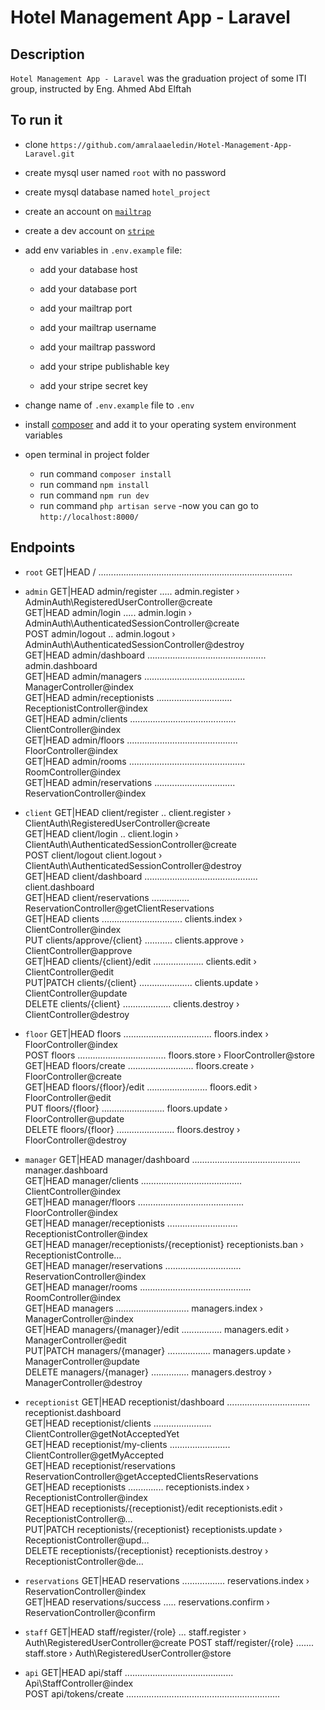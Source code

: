 # Hotel Management App - Laravel

## Description
`Hotel Management App - Laravel` was the graduation project of some ITI group, instructed by Eng. Ahmed Abd Elftah

## To run it
- clone `https://github.com/amralaaeledin/Hotel-Management-App-Laravel.git`
- create mysql user named `root` with no password
- create mysql database named `hotel_project`
- create an account on [`mailtrap`](mailtrap.io) 
- create a dev account on [`stripe`](https://dashboard.stripe.com/register) 
- add env variables in `.env.example` file:
  - add your database host
  - add your database port

  - add your mailtrap port
  - add your mailtrap username
  - add your mailtrap password

  - add your stripe publishable key
  - add your stripe secret key

- change name of `.env.example` file to `.env`
- install [composer](https://getcomposer.org) and add it to your operating system environment variables
- open terminal in project folder
  - run command `composer install` 
  - run command `npm install` 
  - run command `npm run dev` 
  - run command `php artisan serve` 
-now you can go to `http://localhost:8000/` 

## Endpoints
- `root`
 GET|HEAD        / .............................................................................   

- `admin`
GET|HEAD        admin/register ..... admin.register › AdminAuth\RegisteredUserController@create  
GET|HEAD        admin/login ..... admin.login › AdminAuth\AuthenticatedSessionController@create  
POST            admin/logout .. admin.logout › AdminAuth\AuthenticatedSessionController@destroy  
GET|HEAD        admin/dashboard ............................................... admin.dashboard  
GET|HEAD        admin/managers ........................................ ManagerController@index  
GET|HEAD        admin/receptionists .............................. ReceptionistController@index  
GET|HEAD        admin/clients .......................................... ClientController@index  
GET|HEAD        admin/floors ............................................ FloorController@index  
GET|HEAD        admin/rooms .............................................. RoomController@index  
GET|HEAD        admin/reservations ................................ ReservationController@index  

- `client`
GET|HEAD        client/register .. client.register › ClientAuth\RegisteredUserController@create  
GET|HEAD        client/login .. client.login › ClientAuth\AuthenticatedSessionController@create  
POST            client/logout client.logout › ClientAuth\AuthenticatedSessionController@destroy  
GET|HEAD        client/dashboard ............................................. client.dashboard  
GET|HEAD        client/reservations ............... ReservationController@getClientReservations  
GET|HEAD        clients ................................ clients.index › ClientController@index  
PUT             clients/approve/{client} ........... clients.approve › ClientController@approve  
GET|HEAD        clients/{client}/edit .................... clients.edit › ClientController@edit  
PUT|PATCH       clients/{client} ..................... clients.update › ClientController@update  
DELETE          clients/{client} ................... clients.destroy › ClientController@destroy  

- `floor`
GET|HEAD        floors ................................... floors.index › FloorController@index  
POST            floors ................................... floors.store › FloorController@store  
GET|HEAD        floors/create .......................... floors.create › FloorController@create  
GET|HEAD        floors/{floor}/edit ........................ floors.edit › FloorController@edit  
PUT             floors/{floor} ......................... floors.update › FloorController@update  
DELETE          floors/{floor} ....................... floors.destroy › FloorController@destroy  

- `manager`
GET|HEAD        manager/dashboard ........................................... manager.dashboard  
GET|HEAD        manager/clients ........................................ ClientController@index  
GET|HEAD        manager/floors .......................................... FloorController@index  
GET|HEAD        manager/receptionists ............................ ReceptionistController@index  
GET|HEAD        manager/receptionists/{receptionist} receptionists.ban › ReceptionistControlle…  
GET|HEAD        manager/reservations .............................. ReservationController@index  
GET|HEAD        manager/rooms ............................................ RoomController@index  
GET|HEAD        managers ............................. managers.index › ManagerController@index  
GET|HEAD        managers/{manager}/edit ................ managers.edit › ManagerController@edit  
PUT|PATCH       managers/{manager} ................. managers.update › ManagerController@update  
DELETE          managers/{manager} ............... managers.destroy › ManagerController@destroy  

- `receptionist`
GET|HEAD        receptionist/dashboard ................................. receptionist.dashboard  
GET|HEAD        receptionist/clients ....................... ClientController@getNotAcceptedYet  
GET|HEAD        receptionist/my-clients ........................ ClientController@getMyAccepted  
GET|HEAD        receptionist/reservations ReservationController@getAcceptedClientsReservations   
GET|HEAD        receptionists .............. receptionists.index › ReceptionistController@index  
GET|HEAD        receptionists/{receptionist}/edit receptionists.edit › ReceptionistController@…  
PUT|PATCH       receptionists/{receptionist} receptionists.update › ReceptionistController@upd…  
DELETE          receptionists/{receptionist} receptionists.destroy › ReceptionistController@de…  

- `reservations`
GET|HEAD        reservations ................. reservations.index › ReservationController@index  
GET|HEAD        reservations/success ..... reservations.confirm › ReservationController@confirm  

- `staff`
GET|HEAD        staff/register/{role} ... staff.register › Auth\RegisteredUserController@create
POST            staff/register/{role} ....... staff.store › Auth\RegisteredUserController@store

- `api`
GET|HEAD        api/staff ........................................... Api\StaffController@index  
POST            api/tokens/create .............................................................  
